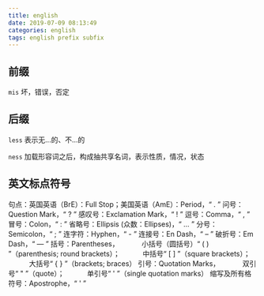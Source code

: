 ```yaml
---
title: english
date: 2019-07-09 08:13:49
categories: english
tags: english prefix subfix
---
```


## 前缀

`mis`   坏，错误，否定

## 后缀

`less`  表示无...的、不...的

`ness`  加载形容词之后，构成抽共享名词，表示性质，情况，状态

## 英文标点符号

句点：英国英语（BrE）：Full Stop；美国英语（AmE）：Period，“ . ”
问号：Question Mark，“ ? ”
感叹号：Exclamation Mark，“ ! ”
逗号：Comma，“ , ”
冒号：Colon，“  : ”
省略号：Ellipsis (众数：Ellipses)，“ ... ”
分号：Semicolon，“ ; ”
连字符：Hyphen，“ - ”
连接号：En Dash，“ – ”
破折号：Em Dash，“ — ”
括号：Parentheses，
　　　小括号（圆括号）“ ( ) ”（parenthesis; round brackets）；
　　　中括号“ [ ] ”（square brackets）；
　　　大括号“ { } ”（brackets; braces）
引号：Quotation Marks，
　　　双引号“ " ”（quote）；
　　　单引号“ ' ”（single quotation marks）
缩写及所有格符号：Apostrophe，“ ' ”
